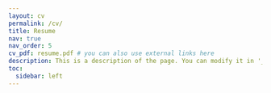 ```yaml
---
layout: cv
permalink: /cv/
title: Resume
nav: true
nav_order: 5
cv_pdf: resume.pdf # you can also use external links here
description: This is a description of the page. You can modify it in '_pages/cv.md'. You can also change or remove the top pdf download button.
toc:
  sidebar: left
---
```

